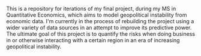 This is a repository for iterations of my final project, during my MS in Quantitative Economics, which aims to model geopolitical instability from economic data. I'm currently in the process of rebuilding the project using a wider variety of data sources in an attempt to improve its predictive power. The ultimate goal of this project is to quantify the risks when doing business in or otherwise interacting with a certain region in an era of increasing geopolitical instability.
